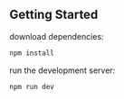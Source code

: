 ## Getting Started

download dependencies:
```bash
npm install
```

run the development server:

```bash
npm run dev
```
